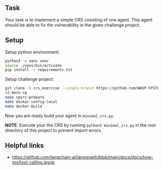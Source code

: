 
## Task

Your task is to implement a simple CRS cosisting of one agent. This agent 
should be able to fix the vulnerability in the given challenge project.

## Setup

Setup python environment:
```bash
python3 -m venv venv
source ./venv/bin/activate
pip install -r requirements.txt
```

Setup challenge project:
```bash
git clone -b crs_exercise --single-branch https://github.com/WASP-SYSTEMS/mock-cp
cd mock-cp
make cpsrc-prepare
make docker-config-local
make docker-build
```

Now you are ready build your agent in `minimal_crs.py`.

**NOTE**: Execute your the CRS by running `python3 minimal_crs.py` in the root directory of this project to prevent import errors.

## Helpful links

- https://github.com/langchain-ai/langgraph/blob/main/docs/docs/how-tos/tool-calling.ipynb